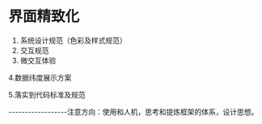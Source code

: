 # 界面精致化

1. 系统设计规范（色彩及样式规范）
2. 交互规范
3. 微交互体验

4.数据纬度展示方案

5.落实到代码标准及规范

------------------注意方向：使用和人机，思考和提炼框架的体系，设计思想。

